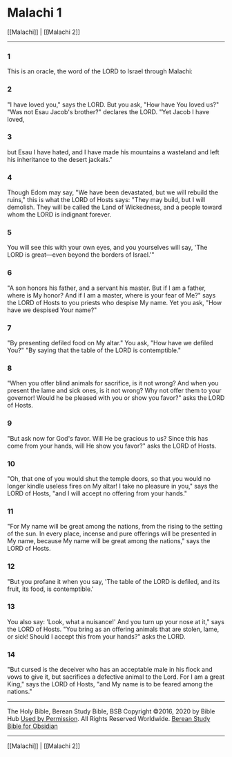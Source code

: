 # Malachi 1

[[Malachi]] | [[Malachi 2]]

---

### 1
This is an oracle, the word of the LORD to Israel through Malachi:

### 2
"I have loved you," says the LORD. But you ask, "How have You loved us?" "Was not Esau Jacob's brother?" declares the LORD. "Yet Jacob I have loved,

### 3
but Esau I have hated, and I have made his mountains a wasteland and left his inheritance to the desert jackals."

### 4
Though Edom may say, "We have been devastated, but we will rebuild the ruins," this is what the LORD of Hosts says: "They may build, but I will demolish. They will be called the Land of Wickedness, and a people toward whom the LORD is indignant forever.

### 5
You will see this with your own eyes, and you yourselves will say, 'The LORD is great—even beyond the borders of Israel.'"

### 6
"A son honors his father, and a servant his master. But if I am a father, where is My honor? And if I am a master, where is your fear of Me?" says the LORD of Hosts to you priests who despise My name. Yet you ask, "How have we despised Your name?"

### 7
"By presenting defiled food on My altar." You ask, "How have we defiled You?" "By saying that the table of the LORD is contemptible."

### 8
"When you offer blind animals for sacrifice, is it not wrong? And when you present the lame and sick ones, is it not wrong? Why not offer them to your governor! Would he be pleased with you or show you favor?" asks the LORD of Hosts.

### 9
"But ask now for God's favor. Will He be gracious to us? Since this has come from your hands, will He show you favor?" asks the LORD of Hosts.

### 10
"Oh, that one of you would shut the temple doors, so that you would no longer kindle useless fires on My altar! I take no pleasure in you," says the LORD of Hosts, "and I will accept no offering from your hands."

### 11
"For My name will be great among the nations, from the rising to the setting of the sun. In every place, incense and pure offerings will be presented in My name, because My name will be great among the nations," says the LORD of Hosts.

### 12
"But you profane it when you say, 'The table of the LORD is defiled, and its fruit, its food, is contemptible.'

### 13
You also say: 'Look, what a nuisance!' And you turn up your nose at it," says the LORD of Hosts. "You bring as an offering animals that are stolen, lame, or sick! Should I accept this from your hands?" asks the LORD.

### 14
"But cursed is the deceiver who has an acceptable male in his flock and vows to give it, but sacrifices a defective animal to the Lord. For I am a great King," says the LORD of Hosts, "and My name is to be feared among the nations."

---

The Holy Bible, Berean Study Bible, BSB
Copyright ©2016, 2020 by Bible Hub
[Used by Permission](https://berean.bible/terms.htm). All Rights Reserved Worldwide.
[Berean Study Bible for Obsidian](https://github.com/gapmiss/berean-study-bible-for-obsidian)

---

[[Malachi]] | [[Malachi 2]]

